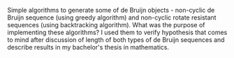 Simple algorithms to generate some of de Bruijn objects - non-cyclic de Bruijn sequence (using greedy algorithm) and non-cyclic rotate resistant sequences (using backtracking algorithm). What was the purpose of implementing these algorithms? I used them to verify hypothesis that comes to mind after discussion of length of both types of de Bruijn sequences and describe results in my bachelor's thesis in mathematics.
